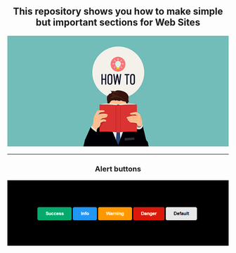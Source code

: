 <h2 align="center">This repository shows you how to make simple but important sections for Web Sites</h2>
<div align="center">
  <img src="Images/How-to.jpg">
</div>

<hr>

<h3 align='center'>Alert buttons</h3>

<div align="center">
  <img src="Images/alert-btn.png">
</div>
